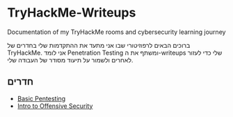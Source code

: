 # TryHackMe-Writeups
Documentation of my TryHackMe rooms and cybersecurity learning journey

ברוכים הבאים לרפוזיטורי שבו אני מתעד את ההתקדמות שלי בחדרים של TryHackMe. אני לומד Penetration Testing ומשתף את ה-writeups שלי כדי לעזור לאחרים ולשמור על תיעוד מסודר של העבודה שלי.

## חדרים
- [Basic Pentesting]()
- [Intro to Offensive Security](https://github.com/michael-melamed/TryHackMe-Writeups/TryHackMe-Room-Writeups/Intro-to-Offensive-Security/)
